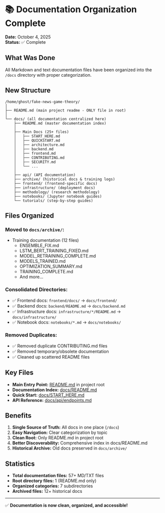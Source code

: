 # 📚 Documentation Organization Complete

**Date:** October 4, 2025  
**Status:** ✅ Complete

## What Was Done

All Markdown and text documentation files have been organized into the `/docs` directory with proper categorization.

## New Structure

```
/home/ghost/fake-news-game-theory/
│
├── README.md (main project readme - ONLY file in root)
│
└── docs/ (all documentation centralized here)
    ├── README.md (master documentation index)
    │
    ├── Main Docs (25+ files)
    │   ├── START_HERE.md
    │   ├── QUICKSTART.md
    │   ├── architecture.md
    │   ├── backend.md
    │   ├── frontend.md
    │   ├── CONTRIBUTING.md
    │   ├── SECURITY.md
    │   └── ...
    │
    ├── api/ (API documentation)
    ├── archive/ (historical docs & training logs)
    ├── frontend/ (frontend-specific docs)
    ├── infrastructure/ (deployment docs)
    ├── methodology/ (research methodology)
    ├── notebooks/ (Jupyter notebook guides)
    └── tutorials/ (step-by-step guides)
```

## Files Organized

### Moved to `docs/archive/`:
- Training documentation (12 files)
  - ENSEMBLE_FIX.md
  - LSTM_BERT_TRAINING_FIXED.md
  - MODEL_RETRAINING_COMPLETE.md
  - MODELS_TRAINED.md
  - OPTIMIZATION_SUMMARY.md
  - TRAINING_COMPLETE.md
  - And more...

### Consolidated Directories:
- ✅ Frontend docs: `frontend/docs/` → `docs/frontend/`
- ✅ Backend docs: `backend/README.md` → `docs/backend.md`
- ✅ Infrastructure docs: `infrastructure/*/README.md` → `docs/infrastructure/`
- ✅ Notebook docs: `notebooks/*.md` → `docs/notebooks/`

### Removed Duplicates:
- ✅ Removed duplicate CONTRIBUTING.md files
- ✅ Removed temporary/obsolete documentation
- ✅ Cleaned up scattered README files

## Key Files

- **Main Entry Point:** [README.md](README.md) in project root
- **Documentation Index:** [docs/README.md](docs/README.md)
- **Quick Start:** [docs/START_HERE.md](docs/START_HERE.md)
- **API Reference:** [docs/api/endpoints.md](docs/api/endpoints.md)

## Benefits

1. **Single Source of Truth:** All docs in one place (`/docs`)
2. **Easy Navigation:** Clear categorization by topic
3. **Clean Root:** Only README.md in project root
4. **Better Discoverability:** Comprehensive index in docs/README.md
5. **Historical Archive:** Old docs preserved in `docs/archive/`

## Statistics

- **Total documentation files:** 57+ MD/TXT files
- **Root directory files:** 1 (README.md only)
- **Organized categories:** 7 subdirectories
- **Archived files:** 12+ historical docs

---

✅ **Documentation is now clean, organized, and accessible!**
